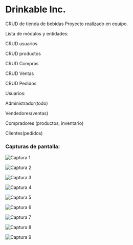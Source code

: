 # Drinkable Inc.
CRUD de tienda de bebidas
Proyecto realizado en equipo. <br>


Lista de módulos y entidades: 

CRUD usuarios  

CRUD productos

CRUD Compras  

CRUD Ventas  

CRUD Pedidos  <br>


Usuarios: 

Administrador(todo)  

Vendedores(ventas)  

Compradores (productos, inventario)  

Clientes(pedidos)  <br>



### Capturas de pantalla:

![Captura 1](/imgs/1.png)

![Captura 2](imgs/2.png)

![Captura 3](imgs/3.png)

![Captura 4](imgs/4.png)

![Captura 5](imgs/5.png)

![Captura 6](imgs/6.png)

![Captura 7](imgs/7.png)

![Captura 8](imgs/8.png)

![Captura 9](imgs/9.png)
